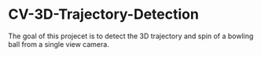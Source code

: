 # CV-3D-Trajectory-Detection
The goal of this projecet is to detect the 3D trajectory and spin of a bowling ball from a single view camera.
